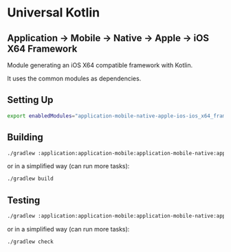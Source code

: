 # Universal Kotlin

## Application -> Mobile -> Native -> Apple -> iOS X64 Framework

Module generating an iOS X64 compatible framework with Kotlin.

It uses the common modules as dependencies.

<!--
## Screenshot

## Architecture

### Targets

### Source Sets
-->

## Setting Up

```bash
export enabledModules="application-mobile-native-apple-ios-ios_x64_framework"
```

## Building

```bash
./gradlew :application:application-mobile:application-mobile-native:application-mobile-native-apple:application-mobile-native-apple-ios:application-mobile-native-apple-ios-ios_x64_framework:build
```

or in a simplified way (can run more tasks):

```bash
./gradlew build
```

## Testing

```bash
./gradlew :application:application-mobile:application-mobile-native:application-mobile-native-apple:application-mobile-native-apple-ios:application-mobile-native-apple-ios-ios_x64_framework:check
```

or in a simplified way (can run more tasks):

```bash
./gradlew check
```

<!-- Fix documentation
## Running
-->
